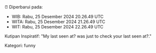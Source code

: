 ⏰ Diperbarui pada:
- WIB: Rabu, 25 Desember 2024 20.26.49 UTC
- WITA: Rabu, 25 Desember 2024 21.26.49 UTC
- WIT: Rabu, 25 Desember 2024 22.26.49 UTC

Kutipan Inspiratif:
"My last seen at? was just to check your last seen at?."


Kategori: funny


